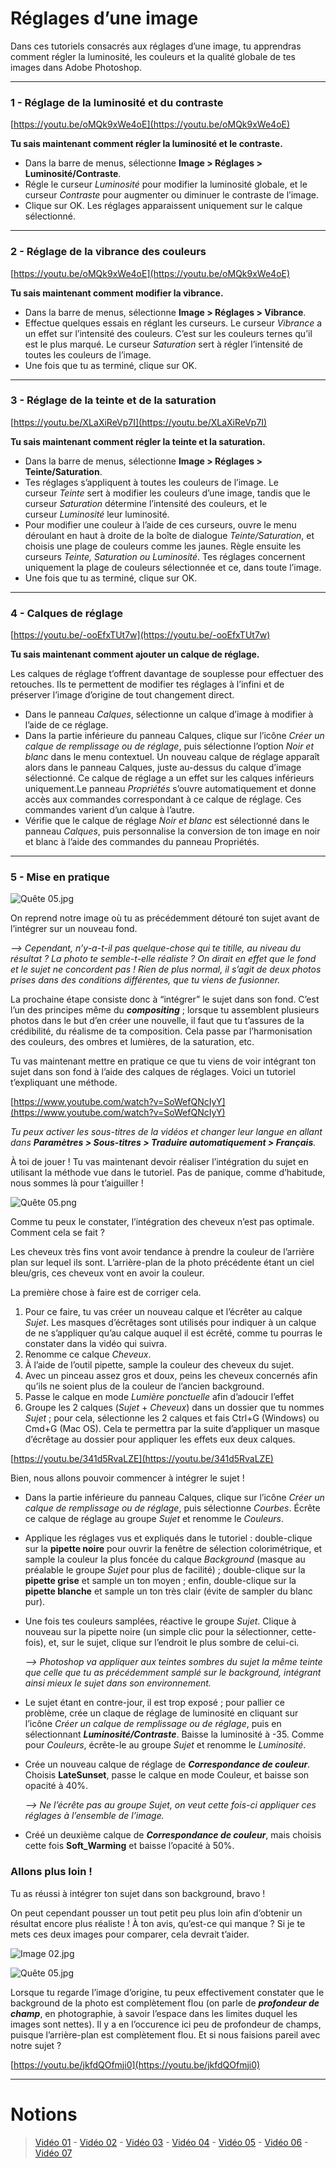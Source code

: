 # ****Réglages d’une image****

Dans ces tutoriels consacrés aux réglages d’une image, tu apprendras comment régler la luminosité, les couleurs et la qualité globale de tes images dans Adobe Photoshop.

---

### 1 - ****Réglage de la luminosité et du contraste****

[https://youtu.be/oMQk9xWe4oE](https://youtu.be/oMQk9xWe4oE)

**Tu sais maintenant comment régler la luminosité et le contraste.**

- Dans la barre de menus, sélectionne **Image > Réglages > Luminosité/Contraste**.
- Régle le curseur *Luminosité* pour modifier la luminosité globale, et le curseur *Contraste* pour augmenter ou diminuer le contraste de l’image.
- Clique sur OK. Les réglages apparaissent uniquement sur le calque sélectionné.

---

### 2 - ****Réglage de la vibrance des couleurs****

[https://youtu.be/oMQk9xWe4oE](https://youtu.be/oMQk9xWe4oE)

**Tu sais maintenant comment modifier la vibrance.**

- Dans la barre de menus, sélectionne **Image > Réglages > Vibrance**.
- Effectue quelques essais en réglant les curseurs. Le curseur *Vibrance* a un effet sur l’intensité des couleurs. C’est sur les couleurs ternes qu’il est le plus marqué. Le curseur *Saturation* sert à régler l’intensité de toutes les couleurs de l’image.
- Une fois que tu as terminé, clique sur OK.

---

### 3 - ****Réglage de la teinte et de la saturation****

[https://youtu.be/XLaXiReVp7I](https://youtu.be/XLaXiReVp7I)

**Tu sais maintenant comment régler la teinte et la saturation.**

- Dans la barre de menus, sélectionne **Image > Réglages > Teinte/Saturation**.
- Tes réglages s’appliquent à toutes les couleurs de l’image. Le curseur *Teinte* sert à modifier les couleurs d’une image, tandis que le curseur *Saturation* détermine l’intensité des couleurs, et le curseur *Luminosité* leur luminosité.
- Pour modifier une couleur à l’aide de ces curseurs, ouvre le menu déroulant en haut à droite de la boîte de dialogue *Teinte/Saturation*, et choisis une plage de couleurs comme les jaunes. Règle ensuite les curseurs *Teinte, Saturation ou Luminosité*. Tes réglages concernent uniquement la plage de couleurs sélectionnée et ce, dans toute l’image.
- Une fois que tu as terminé, clique sur OK.

---

### 4 - Calques de réglage

[https://youtu.be/-ooEfxTUt7w](https://youtu.be/-ooEfxTUt7w)

**Tu sais maintenant comment ajouter un calque de réglage.**

Les calques de réglage t’offrent davantage de souplesse pour effectuer des retouches. Ils te permettent de modifier tes réglages à l’infini et de préserver l’image d’origine de tout changement direct.

- Dans le panneau *Calques*, sélectionne un calque d’image à modifier à l’aide de ce réglage.
- Dans la partie inférieure du panneau Calques, clique sur l’icône *Créer un calque de remplissage ou de réglage*, puis sélectionne l’option *Noir et blanc* dans le menu contextuel. Un nouveau calque de réglage apparaît alors dans le panneau Calques, juste au-dessus du calque d’image sélectionné. Ce calque de réglage a un effet sur les calques inférieurs uniquement.Le panneau *Propriétés* s’ouvre automatiquement et donne accès aux commandes correspondant à ce calque de réglage. Ces commandes varient d’un calque à l’autre.
- Vérifie que le calque de réglage *Noir et blanc* est sélectionné dans le panneau *Calques*, puis personnalise la conversion de ton image en noir et blanc à l’aide des commandes du panneau Propriétés.

---

### 5 - Mise en pratique

![Quête 05.jpg](https://s3-us-west-2.amazonaws.com/secure.notion-static.com/965079c5-0405-4e30-8dde-e42b39495230/Qute_05.jpg)

On reprend notre image où tu as précédemment détouré ton sujet avant de l’intégrer sur un nouveau fond.

*—> Cependant, n’y-a-t-il pas quelque-chose qui te titille, au niveau du résultat ? La photo te semble-t-elle réaliste ? On dirait en effet que le fond et le sujet ne concordent pas ! Rien de plus normal, il s’agit de deux photos prises dans des conditions différentes, que tu viens de fusionner.*

La prochaine étape consiste donc à “intégrer” le sujet dans son fond. C’est l’un des principes même du ***compositing*** ; lorsque tu assemblent plusieurs photos dans le but d’en créer une nouvelle, il faut que tu t’assures de la crédibilité, du réalisme de ta composition. Cela passe par l’harmonisation des couleurs, des ombres et lumières, de la saturation, etc.

Tu vas maintenant mettre en pratique ce que tu viens de voir intégrant ton sujet dans son fond à l’aide des calques de réglages. Voici un tutoriel t’expliquant une méthode.

[https://www.youtube.com/watch?v=SoWefQNcIyY](https://www.youtube.com/watch?v=SoWefQNcIyY)

*Tu peux activer les sous-titres de la vidéos et changer leur langue en allant dans **Paramètres > Sous-titres > Traduire automatiquement > Français**.*

À toi de jouer ! Tu vas maintenant devoir réaliser l’intégration du sujet en utilisant la méthode vue dans le tutoriel. Pas de panique, comme d’habitude, nous sommes là pour t’aiguiller !

![Quête 05.png](https://s3-us-west-2.amazonaws.com/secure.notion-static.com/fecf2f13-c9d1-4415-94de-49668b701665/Qute_05.png)

Comme tu peux le constater, l’intégration des cheveux n’est pas optimale. Comment cela se fait ?

Les cheveux très fins vont avoir tendance à prendre la couleur de l’arrière plan sur lequel ils sont. L’arrière-plan de la photo précédente étant un ciel bleu/gris, ces cheveux vont en avoir la couleur.

La première chose à faire est de corriger cela.

1. Pour ce faire, tu vas créer un nouveau calque et l’écrêter au calque *Sujet*. Les masques d’écrêtages sont utilisés pour indiquer à un calque de ne s’appliquer qu’au calque auquel il est écrêté, comme tu pourras le constater dans la vidéo qui suivra.
2. Renomme ce calque *Cheveux*.
3. À l’aide de l’outil pipette, sample la couleur des cheveux du sujet.
4. Avec un pinceau assez gros et doux, peins les cheveux concernés afin qu’ils ne soient plus de la couleur de l’ancien background.
5. Passe le calque en mode *Lumière ponctuelle* afin d’adoucir l’effet
6. Groupe les 2 calques (*Sujet* + *Cheveux*) dans un dossier que tu nommes *Sujet* ; pour cela, sélectionne les 2 calques et fais Ctrl+G (Windows) ou Cmd+G (Mac OS). Cela te permettra par la suite d’appliquer un masque d’écrêtage au dossier pour appliquer les effets eux deux calques.

[https://youtu.be/341d5RvaLZE](https://youtu.be/341d5RvaLZE)

Bien, nous allons pouvoir commencer à intégrer le sujet !

- Dans la partie inférieure du panneau Calques, clique sur l’icône *Créer un calque de remplissage ou de réglage*, puis sélectionne *Courbes*. Écrête ce calque de réglage au groupe *Sujet* et renomme le *Couleurs*.
- Applique les réglages vus et expliqués dans le tutoriel : double-clique sur la **pipette noire** pour ouvrir la fenêtre de sélection colorimétrique, et sample la couleur la plus foncée du calque *Background* (masque au préalable le groupe *Sujet* pour plus de facilité) ; double-clique sur la **pipette grise** et sample un ton moyen ; enfin, double-clique sur la **pipette blanche** et sample un ton très clair (évite de sampler du blanc pur).
- Une fois tes couleurs samplées, réactive le groupe *Sujet*. Clique à nouveau sur la pipette noire (un simple clic pour la sélectionner, cette-fois), et, sur le sujet, clique sur l’endroit le plus sombre de celui-ci.
    
    *—> Photoshop va appliquer aux teintes sombres du sujet la même teinte que celle que tu as précédemment samplé sur le background, intégrant ainsi mieux le sujet dans son environnement.*
    
- Le sujet étant en contre-jour, il est trop exposé ; pour pallier ce problème, crée un claque de réglage de luminosité en cliquant sur l’icône *Créer un calque de remplissage ou de réglage*, puis en sélectionnant ***Luminosité/Contraste***. Baisse la luminosité à -35. Comme pour *Couleurs*, écrête-le au groupe *Sujet* et renomme le *Luminosité*.
- Crée un nouveau calque de réglage de ***Correspondance de couleur***. Choisis **LateSunset**, passe le calque en mode Couleur, et baisse son opacité à 40%.
    
    *—> Ne l’écrête pas au groupe Sujet, on veut cette fois-ci appliquer ces réglages à l’ensemble de l’image.*
    
- Créé un deuxième calque de ***Correspondance de couleur***, mais choisis cette fois **Soft_Warming** et baisse l’opacité à 50%.

### Allons plus loin !

Tu as réussi à intégrer ton sujet dans son background, bravo !

On peut cependant pousser un tout petit peu plus loin afin d’obtenir un résultat encore plus réaliste ! À ton avis, qu’est-ce qui manque ? Si je te mets ces deux images pour comparer, cela devrait t’aider.

![Image 02.jpg](https://s3-us-west-2.amazonaws.com/secure.notion-static.com/1ea92c94-07d1-4ce3-847f-a800ae31f8c5/Image_02.jpg)

![Quête 05.jpg](https://s3-us-west-2.amazonaws.com/secure.notion-static.com/05ba146c-4e98-45b1-a9ef-5f2bfd305ba2/Qute_05.jpg)

Lorsque tu regarde l’image d’origine, tu peux effectivement constater que le background de la photo est complètement flou (on parle de ***profondeur de champ***, en photographie, à savoir l’espace dans les limites duquel les images sont nettes). Il y a en l’occurence ici peu de profondeur de champs, puisque l’arrière-plan est complètement flou. Et si nous faisions pareil avec notre sujet ?

[https://youtu.be/jkfdQOfmji0](https://youtu.be/jkfdQOfmji0)

---

# Notions

> [Vidéo 01](https://www.youtube.com/watch?v=oMQk9xWe4oE) - [Vidéo 02](https://www.youtube.com/watch?v=oMQk9xWe4oE) - [Vidéo 03](https://www.youtube.com/watch?v=XLaXiReVp7I) - [Vidéo 04](https://www.youtube.com/watch?v=-ooEfxTUt7w) - [Vidéo 05](https://www.youtube.com/watch?v=SoWefQNcIyY) - [Vidéo 06](https://youtu.be/341d5RvaLZE) - [Vidéo 07](https://youtu.be/jkfdQOfmji0)
>